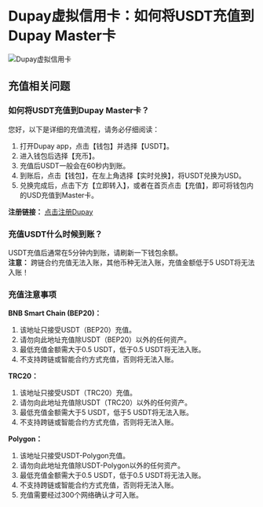 # Dupay虚拟信用卡：如何将USDT充值到Dupay Master卡

![Dupay虚拟信用卡](https://github.com/user-attachments/assets/c9a2f87f-4022-4d11-9d42-0a1bc4b97c22)

## 充值相关问题

### 如何将USDT充值到Dupay Master卡？

您好，以下是详细的充值流程，请务必仔细阅读：

1. 打开Dupay app，点击【钱包】并选择【USDT】。
2. 进入钱包后选择【充币】。
3. 充值后USDT一般会在60秒内到账。
4. 到账后，点击【钱包】，在左上角选择【实时兑换】，将USDT兑换为USD。
5. 兑换完成后，点击下方【立即转入】，或者在首页点击【充值】，即可将钱包内的USD充值到Master卡。

**注册链接：** [点击注册Dupay](https://bit.ly/DuPay)

### 充值USDT什么时候到账？

USDT充值后通常在5分钟内到账，请刷新一下钱包余额。  
**注意：** 跨链合约充值无法入账，其他币种无法入账，充值金额低于5 USDT将无法入账！

### 充值注意事项

**BNB Smart Chain (BEP20)：**

1. 该地址只接受USDT（BEP20）充值。
2. 请勿向此地址充值除USDT（BEP20）以外的任何资产。
3. 最低充值金额需大于0.5 USDT，低于0.5 USDT将无法入账。
4. 不支持跨链或智能合约方式充值，否则将无法入账。

**TRC20：**

1. 该地址只接受USDT（TRC20）充值。
2. 请勿向此地址充值除USDT（TRC20）以外的任何资产。
3. 最低充值金额需大于5 USDT，低于5 USDT将无法入账。
4. 不支持跨链或智能合约方式充值，否则将无法入账。

**Polygon：**

1. 该地址只接受USDT-Polygon充值。
2. 请勿向此地址充值除USDT-Polygon以外的任何资产。
3. 最低充值金额需大于0.5 USDT，低于0.5 USDT将无法入账。
4. 不支持跨链或智能合约方式充值，否则将无法入账。
5. 充值需要经过300个网络确认才可入账。

